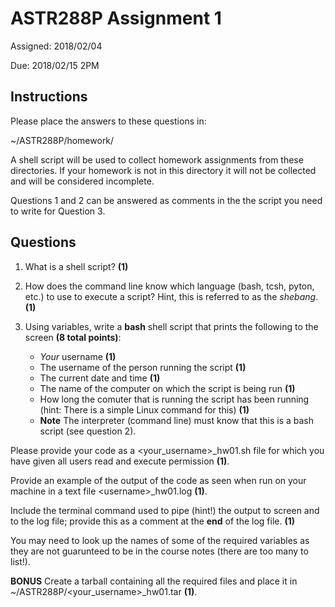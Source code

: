 # ASTR288P Assignment 1
Assigned: 2018/02/04

Due:      2018/02/15 2PM

## Instructions
Please place the answers to these questions in:

~/ASTR288P/homework/

A shell script will be used to collect homework assignments from these directories. If your homework is not in this directory it will not be collected and will be considered incomplete.

Questions 1 and 2 can be answered as comments in the the script you need to write for Question 3.

## Questions

1. What is a shell script? **(1)**

2. How does the command line know which language (bash, tcsh, pyton, etc.) to use to execute a script? Hint, this is referred to as the *shebang*.  **(1)**

3. Using variables, write a **bash** shell script that prints the following to the screen **(8 total points)**: 
    * *Your* username **(1)**
    * The username of the person running the script **(1)**
    * The current date and time **(1)**
    * The name of the computer on which the script is being run **(1)**
    * How long the comuter that is running the script has been running (hint: There is a simple Linux command for this) **(1)**
    * **Note** The interpreter (command line) must know that this is a bash script (see question 2).

Please provide your code as a \<your\_username\>_hw01.sh file for which you have given all users read and execute permission **(1)**. 

Provide an example of the output of the code as seen when run on your machine in a text file \<username\>_hw01.log **(1)**.

Include the terminal command used to pipe (hint!) the output to screen and to the log file; provide this as a comment at the **end** of the log file. **(1)**

You may need to look up the names of some of the required variables as they are not guarunteed to be in the course notes (there are too many to list!).	

**BONUS** Create a tarball containing all the required files and place it in ~/ASTR288P/\<your\_username\>_hw01.tar **(1)**.

